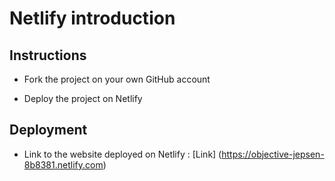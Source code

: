 # Netlify introduction

## Instructions

* Fork the project on your own GitHub account

* Deploy the project on Netlify

## Deployment

* Link to the website deployed on Netlify : [Link] (https://objective-jepsen-8b8381.netlify.com)
